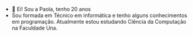 - 👋 Ei! Sou a Paola, tenho 20 anos
- Sou formada em Técnico em informática e tenho alguns conhecimentos em programação.
Atualmente estou estudando Ciência da Computação na Faculdade Una.
